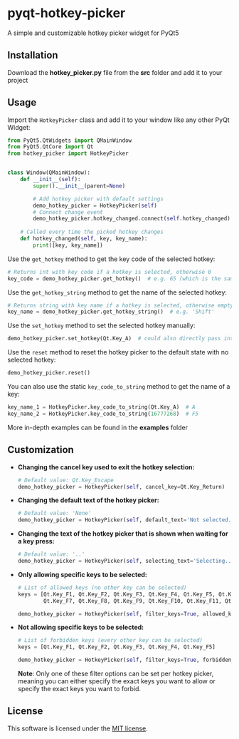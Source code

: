 # pyqt-hotkey-picker
A simple and customizable hotkey picker widget for PyQt5

## Installation
Download the **hotkey_picker.py** file from the **src** folder and add it to your project

## Usage
Import the `HotkeyPicker` class and add it to your window like any other PyQt Widget:
```python
from PyQt5.QtWidgets import QMainWindow
from PyQt5.QtCore import Qt
from hotkey_picker import HotkeyPicker


class Window(QMainWindow):
    def __init__(self):
        super().__init__(parent=None)

        # Add hotkey picker with default settings
        demo_hotkey_picker = HotkeyPicker(self)
        # Connect change event
        demo_hotkey_picker.hotkey_changed.connect(self.hotkey_changed)
    
    # Called every time the picked hotkey changes
    def hotkey_changed(self, key, key_name):
        print([key, key_name])
```
Use the `get_hotkey` method to get the key code of the selected hotkey:
```python
# Returns int with key code if a hotkey is selected, otherwise 0
key_code = demo_hotkey_picker.get_hotkey()  # e.g. 65 (which is the same as Qt.Key_A)
```

Use the `get_hotkey_string` method to get the name of the selected hotkey:
```python
# Returns string with key name if a hotkey is selected, otherwise empty string
key_name = demo_hotkey_picker.get_hotkey_string()  # e.g. 'Shift'
```

Use the `set_hotkey` method to set the selected hotkey manually:
```python
demo_hotkey_picker.set_hotkey(Qt.Key_A)  # could also directly pass int (e.g. 65)
```

Use the `reset` method to reset the hotkey picker to the default state with no selected hotkey:
```python
demo_hotkey_picker.reset()
```

You can also use the static `key_code_to_string` method to get the name of a key:
```python
key_name_1 = HotkeyPicker.key_code_to_string(Qt.Key_A)  # A
key_name_2 = HotkeyPicker.key_code_to_string(16777268)  # F5
```

More in-depth examples can be found in the **examples** folder

## Customization
* **Changing the cancel key used to exit the hotkey selection:**

  ```python
  # Default value: Qt.Key_Escape
  demo_hotkey_picker = HotkeyPicker(self, cancel_key=Qt.Key_Return)
  ```
  
* **Changing the default text of the hotkey picker:**

   ```python
   # Default value: 'None' 
   demo_hotkey_picker = HotkeyPicker(self, default_text='Not selected..')
   ```
  
* **Changing the text of the hotkey picker that is shown when waiting for a key press:**

   ```python
   # Default value: '..'
   demo_hotkey_picker = HotkeyPicker(self, selecting_text='Selecting..')
   ```

* **Only allowing specific keys to be selected:**

   ```python
   # List of allowed keys (no other key can be selected)
   keys = [Qt.Key_F1, Qt.Key_F2, Qt.Key_F3, Qt.Key_F4, Qt.Key_F5, Qt.Key_F6,
           Qt.Key_F7, Qt.Key_F8, Qt.Key_F9, Qt.Key_F10, Qt.Key_F11, Qt.Key_F12]
  
   demo_hotkey_picker = HotkeyPicker(self, filter_keys=True, allowed_keys=keys)
   ```

* **Not allowing specific keys to be selected:**

   ```python
   # List of forbidden keys (every other key can be selected)
   keys = [Qt.Key_F1, Qt.Key_F2, Qt.Key_F3, Qt.Key_F4, Qt.Key_F5]
  
   demo_hotkey_picker = HotkeyPicker(self, filter_keys=True, forbidden_keys=keys)
   ```
  **Note**: Only one of these filter options can be set per hotkey picker, meaning you can either specify the exact keys you want to allow or specify the exact keys you want to forbid.

## License
This software is licensed under the [MIT license](LICENSE).